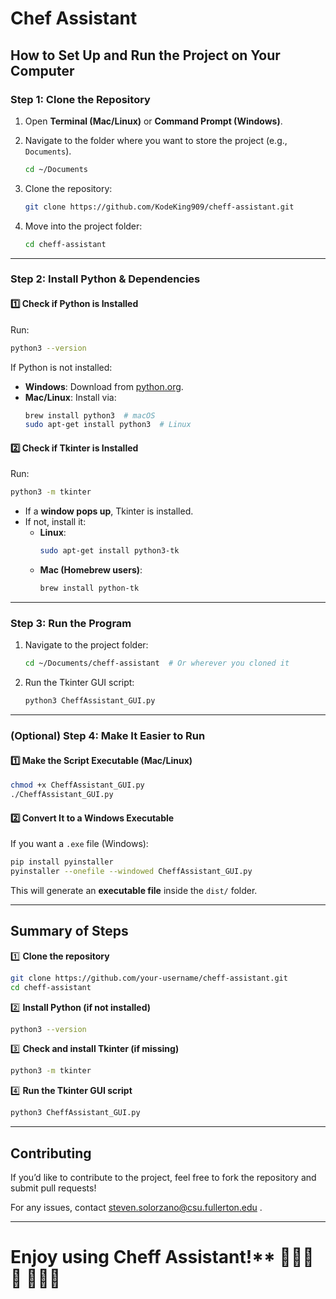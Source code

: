 # Chef Assistant
##   How to Set Up and Run the Project on Your Computer

### **Step 1: Clone the Repository**
1. Open **Terminal (Mac/Linux)** or **Command Prompt (Windows)**.
2. Navigate to the folder where you want to store the project (e.g., `Documents`).
   ```sh
   cd ~/Documents
   ```
3. Clone the repository:
   ```sh
   git clone https://github.com/KodeKing909/cheff-assistant.git
   ```
   
4. Move into the project folder:
   ```sh
   cd cheff-assistant
   ```

---

### **Step 2: Install Python & Dependencies**
#### **1️⃣ Check if Python is Installed**
Run:
```sh
python3 --version
```
If Python is not installed:
- **Windows**: Download from [python.org](https://www.python.org/downloads/).
- **Mac/Linux**: Install via:
  ```sh
  brew install python3  # macOS
  sudo apt-get install python3  # Linux
  ```

#### **2️⃣ Check if Tkinter is Installed**
Run:
```sh
python3 -m tkinter
```
- If a **window pops up**, Tkinter is installed.
- If not, install it:
  - **Linux**:  
    ```sh
    sudo apt-get install python3-tk
    ```
  - **Mac (Homebrew users)**:  
    ```sh
    brew install python-tk
    ```

---

### **Step 3: Run the Program**
1. Navigate to the project folder:
   ```sh
   cd ~/Documents/cheff-assistant  # Or wherever you cloned it
   ```
2. Run the Tkinter GUI script:
   ```sh
   python3 CheffAssistant_GUI.py
   ```

---

### **(Optional) Step 4: Make It Easier to Run**
#### **1️⃣ Make the Script Executable (Mac/Linux)**
```sh
chmod +x CheffAssistant_GUI.py
./CheffAssistant_GUI.py
```

#### **2️⃣ Convert It to a Windows Executable**
If you want a `.exe` file (Windows):
```sh
pip install pyinstaller
pyinstaller --onefile --windowed CheffAssistant_GUI.py
```
This will generate an **executable file** inside the `dist/` folder.

---

##  Summary of Steps
1️⃣ **Clone the repository**
   ```sh
   git clone https://github.com/your-username/cheff-assistant.git
   cd cheff-assistant
   ```
2️⃣ **Install Python (if not installed)**
   ```sh
   python3 --version
   ```
3️⃣ **Check and install Tkinter (if missing)**
   ```sh
   python3 -m tkinter
   ```
4️⃣ **Run the Tkinter GUI script**
   ```sh
   python3 CheffAssistant_GUI.py
   ```

---

## Contributing
If you’d like to contribute to the project, feel free to fork the repository and submit pull requests!

For any issues, contact steven.solorzano@csu.fullerton.edu .

---

# Enjoy using Cheff Assistant!** 👨🏾‍🍳 🍳 👩🏽‍🍳

